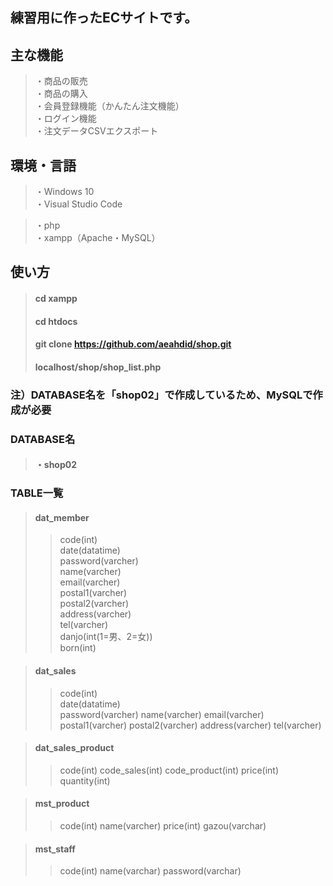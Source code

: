 ## 練習用に作ったECサイトです。

## 主な機能
> ・商品の販売<br>
> ・商品の購入<br>
> ・会員登録機能（かんたん注文機能）<br>
> ・ログイン機能<br>
> ・注文データCSVエクスポート<br>

## 環境・言語
> ・Windows 10<br>
> ・Visual Studio Code<br>

> ・php<br>
> ・xampp（Apache・MySQL）<br>

## 使い方
> #### cd xampp
> #### cd htdocs
> #### git clone https://github.com/aeahdid/shop.git
> #### localhost/shop/shop_list.php

### 注）DATABASE名を「shop02」で作成しているため、MySQLで作成が必要

### DATABASE名
> #### ・shop02

### TABLE一覧
> #### dat_member
>>code(int)  
>>date(datatime)   
>>password(varcher)  
>>name(varcher)  
>>email(varcher)  
>>postal1(varcher)  
>>postal2(varcher)  
>>address(varcher)  
>>tel(varcher)  
>>danjo(int(1=男、2=女))  
>>born(int)

> #### dat_sales
>>code(int)  
>>date(datatime)  
>>password(varcher)
>>name(varcher)
>>email(varcher)
>>postal1(varcher)
>>postal2(varcher)
>>address(varcher)
>>tel(varcher)

> #### dat_sales_product
>>code(int)
>>code_sales(int)
>>code_product(int)
>>price(int)
>>quantity(int)

> #### mst_product
>> code(int)
>>name(varcher)
>>price(int)
>>gazou(varchar)

> #### mst_staff
>> code(int)
>>name(varchar)
>>password(varchar)
